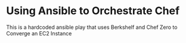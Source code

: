 # Using Ansible to Orchestrate Chef

This is a hardcoded ansible play that uses Berkshelf and Chef Zero to Converge an EC2 Instance


